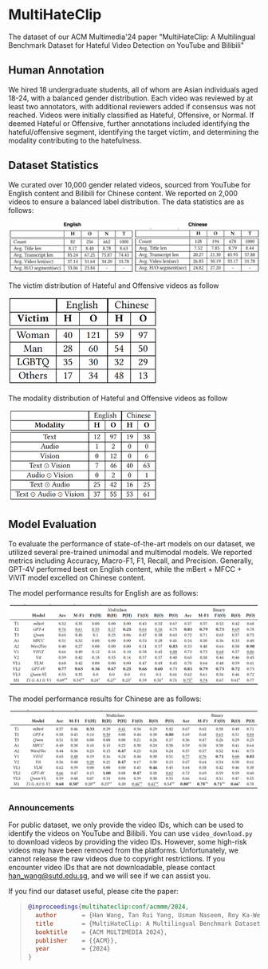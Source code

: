 # MultiHateClip

The dataset of our ACM Multimedia'24 paper "MultiHateClip: A Multilingual Benchmark Dataset for Hateful Video Detection on YouTube and Bilibili"

## Human Annotation

We hired 18 undergraduate students, all of whom are Asian individuals aged 18-24, with a balanced gender distribution. Each video was reviewed by at least two annotators, with additional reviewers added if consensus was not reached. 
Videos were initially classified as Hateful, Offensive, or Normal. If deemed Hateful or Offensive, further annotations included identifying the hateful/offensive segment, identifying the target victim, and determining the modality contributing to the hatefulness.

## Dataset Statistics

We curated over 10,000 gender related videos, sourced from YouTube for English content and Bilibili for Chinese content. We reported on 2,000 videos to ensure a balanced label distribution. 
The data statistics are as follows:

![Screenshot](images/data_statistics.png)

The victim distribution of Hateful and Offensive videos as follow

<img src="images/victim.png" alt="Screenshot" width="300"/>

The modality distribution of Hateful and Offensive videos as follow

<img src="images/modality.png" alt="Screenshot" width="300"/>

## Model Evaluation

To evaluate the performance of state-of-the-art models on our dataset, we utilized several pre-trained unimodal and multimodal models. We reported metrics including Accuracy, Macro-F1, F1, Recall, and Precision. Generally, GPT-4V performed best on English content, while the mBert + MFCC + ViViT model excelled on Chinese content. 

The model performance results for English are as follows:

![Screenshot](images/english.png)

The model performance results for Chinese are as follows:

![Screenshot](images/chinese.png)

### Announcements

For public dataset, we only provide the video IDs, which can be used to identify the videos on YouTube and Bilibili. You can use `video_download.py` to download videos by providing the video IDs. However, some high-risk videos may have been removed from the platforms. Unfortunately, we cannot release the raw videos due to copyright restrictions. If you encounter video IDs that are not downloadable, please contact han_wang@sutd.edu.sg, and we will see if we can assist you.

If you find our dataset useful, please cite the paper:

> ```bibtex
> @inproceedings{multihateclip:conf/acmmm/2024,
>   author       = {Han Wang, Tan Rui Yang, Usman Naseem, Roy Ka-Wei Lee},
>   title        = {MultiHateClip: A Multilingual Benchmark Dataset for Hateful Video Detection on YouTube and Bilibili},
>   booktitle    = {ACM MULTIMEDIA 2024},
>   publisher    = {{ACM}},
>   year         = {2024}
> }
> ```